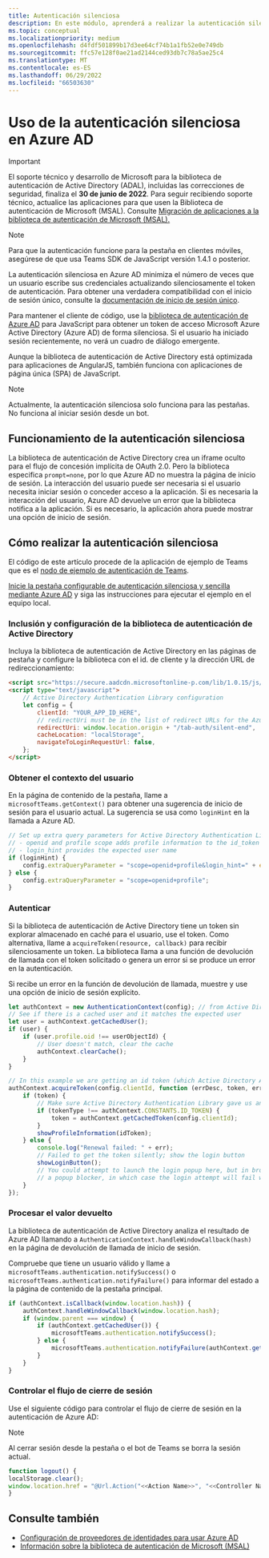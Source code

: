 ```yaml
---
title: Autenticación silenciosa
description: En este módulo, aprenderá a realizar la autenticación silenciosa, el inicio de sesión único y Azure AD para pestañas y cómo funciona.
ms.topic: conceptual
ms.localizationpriority: medium
ms.openlocfilehash: d4fdf501899b17d3ee64cf74b1a1fb52e0e749db
ms.sourcegitcommit: ffc57e128f0ae21ad2144ced93db7c78a5ae25c4
ms.translationtype: MT
ms.contentlocale: es-ES
ms.lasthandoff: 06/29/2022
ms.locfileid: "66503630"
---
```

# <a name="use-silent-authentication-in-azure-ad"></a>Uso de la autenticación silenciosa en Azure AD

> [!IMPORTANT]
> El soporte técnico y desarrollo de Microsoft para la biblioteca de autenticación de Active Directory (ADAL), incluidas las correcciones de seguridad, finaliza el **30 de junio de 2022**. Para seguir recibiendo soporte técnico, actualice las aplicaciones para que usen la Biblioteca de autenticación de Microsoft (MSAL). Consulte [Migración de aplicaciones a la biblioteca de autenticación de Microsoft (MSAL).](/azure/active-directory/develop/msal-migration)

> [!NOTE]
> Para que la autenticación funcione para la pestaña en clientes móviles, asegúrese de que usa Teams SDK de JavaScript versión 1.4.1 o posterior.

La autenticación silenciosa en Azure AD minimiza el número de veces que un usuario escribe sus credenciales actualizando silenciosamente el token de autenticación. Para obtener una verdadera compatibilidad con el inicio de sesión único, consulte la [documentación de inicio de sesión único](~/tabs/how-to/authentication/tab-sso-overview.md).

Para mantener el cliente de código, use la [biblioteca de autenticación de Azure AD](/azure/active-directory/develop/active-directory-authentication-libraries) para JavaScript para obtener un token de acceso Microsoft Azure Active Directory (Azure AD) de forma silenciosa. Si el usuario ha iniciado sesión recientemente, no verá un cuadro de diálogo emergente.

Aunque la biblioteca de autenticación de Active Directory está optimizada para aplicaciones de AngularJS, también funciona con aplicaciones de página única (SPA) de JavaScript.

> [!NOTE]
> Actualmente, la autenticación silenciosa solo funciona para las pestañas. No funciona al iniciar sesión desde un bot.

## <a name="how-silent-authentication-works"></a>Funcionamiento de la autenticación silenciosa

La biblioteca de autenticación de Active Directory crea un iframe oculto para el flujo de concesión implícita de OAuth 2.0. Pero la biblioteca especifica `prompt=none`, por lo que Azure AD no muestra la página de inicio de sesión. La interacción del usuario puede ser necesaria si el usuario necesita iniciar sesión o conceder acceso a la aplicación. Si es necesaria la interacción del usuario, Azure AD devuelve un error que la biblioteca notifica a la aplicación. Si es necesario, la aplicación ahora puede mostrar una opción de inicio de sesión.

## <a name="how-to-do-silent-authentication"></a>Cómo realizar la autenticación silenciosa

El código de este artículo procede de la aplicación de ejemplo de Teams que es el [nodo de ejemplo de autenticación de Teams](https://github.com/OfficeDev/Microsoft-Teams-Samples/blob/main/samples/app-auth/nodejs/src/views/tab/silent/silent.hbs).

[Inicie la pestaña configurable de autenticación silenciosa y sencilla mediante Azure AD](https://github.com/OfficeDev/Microsoft-Teams-Samples/tree/main/samples/tab-channel-group-config-page-auth/csharp) y siga las instrucciones para ejecutar el ejemplo en el equipo local.

### <a name="include-and-configure-active-directory-authentication-library"></a>Inclusión y configuración de la biblioteca de autenticación de Active Directory

Incluya la biblioteca de autenticación de Active Directory en las páginas de pestaña y configure la biblioteca con el id. de cliente y la dirección URL de redireccionamiento:

```html
<script src="https://secure.aadcdn.microsoftonline-p.com/lib/1.0.15/js/adal.min.js" integrity="sha384-lIk8T3uMxKqXQVVfFbiw0K/Nq+kt1P3NtGt/pNexiDby2rKU6xnDY8p16gIwKqgI" crossorigin="anonymous"></script>
<script type="text/javascript">
    // Active Directory Authentication Library configuration
    let config = {
        clientId: "YOUR_APP_ID_HERE",
        // redirectUri must be in the list of redirect URLs for the Azure AD app
        redirectUri: window.location.origin + "/tab-auth/silent-end",
        cacheLocation: "localStorage",
        navigateToLoginRequestUrl: false,
    };
</script>
```

### <a name="get-the-user-context"></a>Obtener el contexto del usuario

En la página de contenido de la pestaña, llame a `microsoftTeams.getContext()` para obtener una sugerencia de inicio de sesión para el usuario actual. La sugerencia se usa como `loginHint` en la llamada a Azure AD.

```javascript
// Set up extra query parameters for Active Directory Authentication Library
// - openid and profile scope adds profile information to the id_token
// - login_hint provides the expected user name
if (loginHint) {
    config.extraQueryParameter = "scope=openid+profile&login_hint=" + encodeURIComponent(loginHint);
} else {
    config.extraQueryParameter = "scope=openid+profile";
}
```

### <a name="authenticate"></a>Autenticar

Si la biblioteca de autenticación de Active Directory tiene un token sin explorar almacenado en caché para el usuario, use el token. Como alternativa, llame a `acquireToken(resource, callback)` para recibir silenciosamente un token. La biblioteca llama a una función de devolución de llamada con el token solicitado o genera un error si se produce un error en la autenticación.

Si recibe un error en la función de devolución de llamada, muestre y use una opción de inicio de sesión explícito.

```javascript
let authContext = new AuthenticationContext(config); // from Active Directory Authentication Library
// See if there is a cached user and it matches the expected user
let user = authContext.getCachedUser();
if (user) {
    if (user.profile.oid !== userObjectId) {
        // User doesn't match, clear the cache
        authContext.clearCache();
    }
}

// In this example we are getting an id token (which Active Directory Authentication Library returns if we ask for resource = clientId)
authContext.acquireToken(config.clientId, function (errDesc, token, err, tokenType) {
    if (token) {
        // Make sure Active Directory Authentication Library gave us an ID token
        if (tokenType !== authContext.CONSTANTS.ID_TOKEN) {
            token = authContext.getCachedToken(config.clientId);
        }
        showProfileInformation(idToken);
    } else {
        console.log("Renewal failed: " + err);
        // Failed to get the token silently; show the login button
        showLoginButton();
        // You could attempt to launch the login popup here, but in browsers this could be blocked by
        // a popup blocker, in which case the login attempt will fail with the reason FailedToOpenWindow.
    }
});
```

### <a name="process-the-return-value"></a>Procesar el valor devuelto

La biblioteca de autenticación de Active Directory analiza el resultado de Azure AD llamando a `AuthenticationContext.handleWindowCallback(hash)` en la página de devolución de llamada de inicio de sesión.

Compruebe que tiene un usuario válido y llame a `microsoftTeams.authentication.notifySuccess()` o `microsoftTeams.authentication.notifyFailure()` para informar del estado a la página de contenido de la pestaña principal.

```javascript
if (authContext.isCallback(window.location.hash)) {
    authContext.handleWindowCallback(window.location.hash);
    if (window.parent === window) {
        if (authContext.getCachedUser()) {
            microsoftTeams.authentication.notifySuccess();
        } else {
            microsoftTeams.authentication.notifyFailure(authContext.getLoginError());
        }
    }
}
```

### <a name="handle-the-sign-out-flow"></a>Controlar el flujo de cierre de sesión

Use el siguiente código para controlar el flujo de cierre de sesión en la autenticación de Azure AD:

> [!NOTE]
> Al cerrar sesión desde la pestaña o el bot de Teams se borra la sesión actual.

```javascript
function logout() {
localStorage.clear();
window.location.href = "@Url.Action("<<Action Name>>", "<<Controller Name>>")";
}
```

## <a name="see-also"></a>Consulte también

* [Configuración de proveedores de identidades para usar Azure AD](../../../concepts/authentication/configure-identity-provider.md)
* [Información sobre la biblioteca de autenticación de Microsoft (MSAL)](/azure/active-directory/develop/msal-overview)
